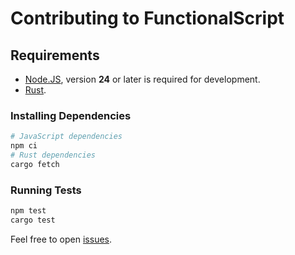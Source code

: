 # Contributing to FunctionalScript

## Requirements

- [Node.JS](https://nodejs.org/en/download), version **24** or later is required for development.
- [Rust](https://www.rust-lang.org/tools/install).

### Installing Dependencies

```bash
# JavaScript dependencies
npm ci
# Rust dependencies
cargo fetch
```

### Running Tests

```bash
npm test
cargo test
```

Feel free to open [issues](https://github.com/functionalscript/functionalscript/issues).

